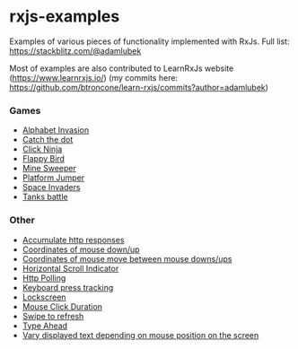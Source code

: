 # rxjs-examples

Examples of various pieces of functionality implemented with RxJs. Full list: https://stackblitz.com/@adamlubek

Most of examples are also contributed to LearnRxJs website (https://www.learnrxjs.io/) (my commits here: https://github.com/btroncone/learn-rxjs/commits?author=adamlubek)

### Games
* [Alphabet Invasion](https://stackblitz.com/edit/rxjs-alphabet-invasion?file=index.ts)
* [Catch the dot](https://stackblitz.com/edit/rxjs-catch-the-dot-game?file=index.ts)
* [Click Ninja](https://stackblitz.com/edit/rxjs-click-ninja?file=index.ts)
* [Flappy Bird](https://stackblitz.com/edit/rxjs-flappy-bird?file=index.ts)
* [Mine Sweeper](https://stackblitz.com/edit/rxjs-minesweeper?file=index.ts)
* [Platform Jumper](https://stackblitz.com/edit/rxjs-platform-jumper?file=index.ts)
* [Space Invaders](https://stackblitz.com/edit/rxjs-space-invaders?file=index.ts)
* [Tanks battle](https://stackblitz.com/edit/rxjs-tank-battle?file=index.ts)

### Other
* [Accumulate http responses](https://stackblitz.com/edit/rxjs-scan-accumulate-request-responses?file=index.ts&devtoolsheight=50)
* [Coordinates of mouse down/up](https://stackblitz.com/edit/rxjs-zip-mousedownup-coordinates?file=index.ts&devtoolsheight=50)
* [Coordinates of mouse move between mouse downs/ups](https://stackblitz.com/edit/rxjs-buffertoggle-mousemove?file=index.ts&devtoolsheight=50)
* [Horizontal Scroll Indicator](https://stackblitz.com/edit/rxjs-horizontal-scroll-indicator?file=index.ts)
* [Http Polling](https://stackblitz.com/edit/rxjs-http-polling?file=index.ts&devtoolsheight=80)
* [Keyboard press tracking](https://stackblitz.com/edit/rxjs-buffecount-keypresses-tracking?file=index.ts&devtoolsheight=80)
* [Lockscreen](https://stackblitz.com/edit/rxjs-lockscreen)
* [Mouse Click Duration](https://stackblitz.com/edit/rxjs-zip-mouseclickduration?file=index.ts&devtoolsheight=50)
* [Swipe to refresh](https://stackblitz.com/edit/rxjs-refresh?file=index.ts&devtoolsheight=40)
* [Type Ahead](https://stackblitz.com/edit/rxjs-type-ahead?file=index.ts&devtoolsheight=50)
* [Vary displayed text depending on mouse position on the screen](https://stackblitz.com/edit/rxjs-iif-mousemoves?file=index.ts&devtoolsheight=50)
